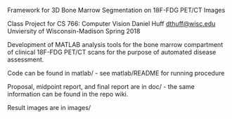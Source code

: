 Framework for 3D Bone Marrow Segmentation on 18F-FDG PET/CT Images 

Class Project for CS 766: Computer Vision
Daniel Huff
dthuff@wisc.edu
Unviersity of Wisconsin-Madison
Spring 2018

Development of MATLAB analysis tools for the bone marrow compartment of clinical 18F-FDG PET/CT scans for the purpose of automated disease assessment.

Code can be found in matlab/ - see matlab/README for running procedure

Proposal, midpoint report, and final report are in doc/ - the same information can be found in the repo wiki.

Result images are in images/

